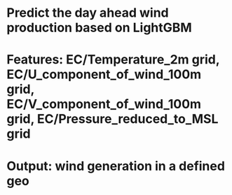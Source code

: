 # Predict the day ahead wind production based on LightGBM
# Features: EC/Temperature_2m grid, EC/U_component_of_wind_100m grid, EC/V_component_of_wind_100m grid, EC/Pressure_reduced_to_MSL grid
# Output: wind generation in a defined geo

